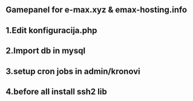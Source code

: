 Gamepanel for e-max.xyz & emax-hosting.info
--
1.Edit konfiguracija.php
-------------
2.Import db in mysql
-------------
3.setup cron jobs in admin/kronovi
-------------
4.before all install ssh2 lib
-------------
